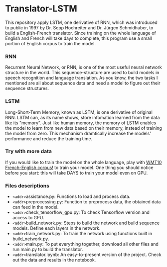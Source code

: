 # Translator-LSTM

This repository apply LSTM, one derivative of RNN, which was introduced to public in 1997 by Dr. Sepp Hochreiter and Dr. Jürgen Schmidhuber, to build a English-French translator. Since training on the whole language of English and French will take days to complete, this program use a small portion of English corpus to train the model.

### RNN
Recurrent Neural Network, or RNN, is one of the most useful neural network structure in the world. This sequence-structure are used to build models in speech recognition and language translation. As you know, the two tasks I mentioned are all about sequence data and need a model to figure out their sequence structures.

### LSTM
Long-Short-Term Memory, known as LSTM, is one derivative of original RNN. LSTM can, as its name shows, store infomation learned from the data like its "memory". Just like human memory, the memory of LSTM enables the model to learn from new data based on their memory, instead of training the model from zero. This mechanism dramtically increase the models' performance and reduce the training time.

### Try with more data
If you would like to train the model on the whole language, play with [WMT10 French-English corpus!](http://www.statmt.org/wmt10/training-giga-fren.tar) to train your model. One thing you should notice before you start: this will take DAYS to train your model even on GPU.

### Files descriptions
* `<addr>`assistance.py: Functions to load and process data.
* `<addr>`preprocessing.py: Function to preprocess data, the obtained data can feed in the model.
* `<addr>`check_tensorflow_gpu.py: To check Tensorflow version and access to GPU.
* `<addr>`build_network.py: Steps to build the network and build sequence models. Define each layers in the network.
* `<addr>`train_network.py: To train the network using functions built in build_network.py.
* `<addr>`main.py: To put everything together, download all other files and run main.py to build the translator.
* `<addr>`translator.ipynb: An easy-to-present version of the project. Check out the data and results in the notebook.
